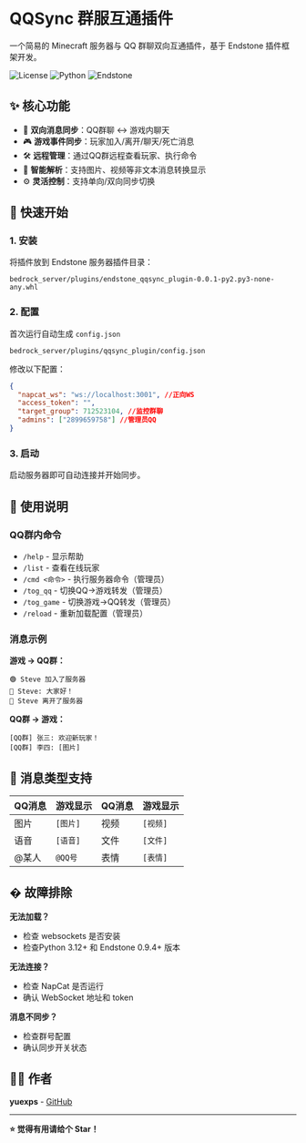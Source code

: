 # QQSync 群服互通插件

一个简易的 Minecraft 服务器与 QQ 群聊双向互通插件，基于 Endstone 插件框架开发。

![License](https://img.shields.io/badge/license-MIT-blue.svg)
![Python](https://img.shields.io/badge/python-3.8+-green.svg)
![Endstone](https://img.shields.io/badge/endstone-0.6-orange.svg)

## ✨ 核心功能

- 🔄 **双向消息同步**：QQ群聊 ↔ 游戏内聊天
- 🎮 **游戏事件同步**：玩家加入/离开/聊天/死亡消息
- 🛠️ **远程管理**：通过QQ群远程查看玩家、执行命令
- 📱 **智能解析**：支持图片、视频等非文本消息转换显示
- ⚙️ **灵活控制**：支持单向/双向同步切换

## 🚀 快速开始

### 1. 安装
将插件放到 Endstone 服务器插件目录：
```
bedrock_server/plugins/endstone_qqsync_plugin-0.0.1-py2.py3-none-any.whl
```

### 2. 配置
首次运行自动生成 `config.json`
```
bedrock_server/plugins/qqsync_plugin/config.json
```
修改以下配置：
```json
{
  "napcat_ws": "ws://localhost:3001", //正向WS
  "access_token": "",
  "target_group": 712523104, //监控群聊
  "admins": ["2899659758"] //管理员QQ
}
```

### 3. 启动
启动服务器即可自动连接并开始同步。

## 🎯 使用说明

### QQ群内命令
- `/help` - 显示帮助
- `/list` - 查看在线玩家
- `/cmd <命令>` - 执行服务器命令（管理员）
- `/tog_qq` - 切换QQ→游戏转发（管理员）
- `/tog_game` - 切换游戏→QQ转发（管理员）
- `/reload` - 重新加载配置（管理员）

### 消息示例
**游戏 → QQ群：**
```
🟢 Steve 加入了服务器
💬 Steve: 大家好！
🔴 Steve 离开了服务器
```

**QQ群 → 游戏：**
```
[QQ群] 张三: 欢迎新玩家！
[QQ群] 李四: [图片]
```

## 🔧 消息类型支持

| QQ消息 | 游戏显示 | QQ消息 | 游戏显示 |
|--------|----------|--------|----------|
| 图片 | `[图片]` | 视频 | `[视频]` |
| 语音 | `[语音]` | 文件 | `[文件]` |
| @某人 | `@QQ号` | 表情 | `[表情]` |

## �️ 故障排除

**无法加载？**
- 检查 websockets 是否安装
- 检查Python 3.12+ 和 Endstone 0.9.4+ 版本

**无法连接？**
- 检查 NapCat 是否运行
- 确认 WebSocket 地址和 token

**消息不同步？**
- 检查群号配置
- 确认同步开关状态

## 👨‍💻 作者

**yuexps** - [GitHub](https://github.com/yuexps/endstone-qqsync-plugin)

---

**⭐ 觉得有用请给个 Star！**
